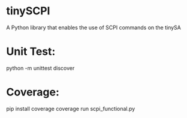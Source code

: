 # tinySCPI
A Python library that enables the use of SCPI commands on the tinySA

# Unit Test:
python -m unittest discover

# Coverage:
pip install coverage
coverage run scpi_functional.py

